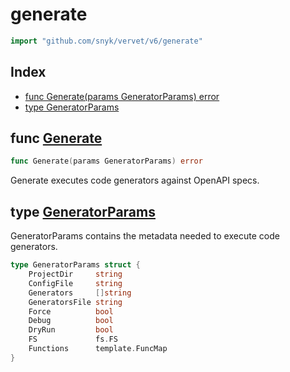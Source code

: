 # generate

```go
import "github.com/snyk/vervet/v6/generate"
```

## Index

- [func Generate(params GeneratorParams) error](<#func-generate>)
- [type GeneratorParams](<#type-generatorparams>)


## func [Generate](<https://github.com/snyk/vervet/blob/main/generate/generate.go#L29>)

```go
func Generate(params GeneratorParams) error
```

Generate executes code generators against OpenAPI specs\.

## type [GeneratorParams](<https://github.com/snyk/vervet/blob/main/generate/generate.go#L16-L26>)

GeneratorParams contains the metadata needed to execute code generators\.

```go
type GeneratorParams struct {
    ProjectDir     string
    ConfigFile     string
    Generators     []string
    GeneratorsFile string
    Force          bool
    Debug          bool
    DryRun         bool
    FS             fs.FS
    Functions      template.FuncMap
}
```

